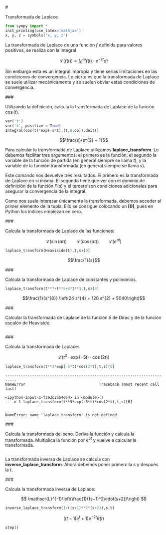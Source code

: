 #<div class="alert alert-success">Transformada de Laplace</div>


```python
from sympy import *
init_printing(use_latex='mathjax')
x, y, z = symbols('x, y, z')
```

La transformada de Laplace de una función $f$ definida para valores positivos, se realiza con la integral

$$
\mathscr{L}(f(t))=\int_0^\infty f(t)\cdot e^{-st} dt 
$$

Sin embargo esta es un integral impropia y tiene serias limitaciones en las condiciones de convergencia. Lo cierto es que la transformada de Laplace se suele utilizar mecánicamente y se suelen obviar estas condiciones de convergencia. 

###<div class="alert alert-warning">Utilizando la definición, calcula la transformada de Laplace de la función $\cos(t)$.</div>


```python
var('t')
var('s', positive = True)
Integral(cos(t)*exp(-s*t),(t,0,oo)).doit()
```




$$\frac{s}{s^{2} + 1}$$



Para calcular la transformada de Laplace utilizamos **laplace_transform**. Le debemos facilitar tres argumentos: el primero es la función, el segundo la variable de la función de partida (en general siempre se llama $t$), y la variable de la función transformada (en general siempre se llama $s$).

Este comando nos devuelve tres resultados. El primero es la transformada de Laplace en si misma. El segundo tiene que ver con el dominio de definición de la función $F(s)$ y el tercero son condiciones adicionales para asegurar la convergencia de la integral.

Como nos suele interesar únicamente la transformada, debemos acceder al primer elemento de la tupla. Ello se consigue colocando un **[0]**, pues en Python los índices empiezan en cero.

###<div class="alert alert-warning">Calcula la transformada de Laplace de las funciones:</div>

$$
\mathscr{L}(\sin(at)) \qquad  \mathscr{L}(\cos(at)) \qquad \mathscr{L}(e^{at})
$$


```python
laplace_transform(Heaviside(t),t,s)[0]
```




$$\frac{1}{s}$$



###<div class="alert alert-warning">Calcula la transformada de Laplace de constantes y polinomios.</div>


```python
laplace_transform(t**7+t**5+4*t**3,t,s)[0]
```




$$\frac{1}{s^{8}} \left(24 s^{4} + 120 s^{2} + 5040\right)$$



###<div class="alert alert-warning">Calcular la transformada de Laplace de la función $\delta$ de Dirac y de la función escalón de Heaviside.</div>


```python

```

###<div class="alert alert-warning">Calcula la transformada de Laplace:</div>

$$
\mathscr{L}\left(t^3 \cdot \exp(-5t)\cdot \cos(2t)\right)
$$


```python
laplace_transform(t**3*exp(-5*t)*cos(2*t),t,s)[0]
```


    ---------------------------------------------------------------------------
    NameError                                 Traceback (most recent call last)

    <ipython-input-1-f3e3c3ab4d64> in <module>()
    ----> 1 laplace_transform(t**3*exp(-5*t)*cos(2*t),t,s)[0]
    

    NameError: name 'laplace_transform' is not defined


###<div class="alert alert-warning">Calcula la transformada del seno. Deriva la función y calcula la transformada. Multiplica la función por $e^{5t}$ y vuelve a calcular la transformada.</div>


```python

```

La transformada inversa de Laplace se calcula con **inverse_laplace_transform**. Ahora debemos poner primero la $s$ y después la $t$.

###<div class="alert alert-warning">Calcula la transformada inversa de Laplace:</div>

$$
\mathscr{L}^{-1}\left(\frac{1}{(s+1)^2\cdot(s+2)}\right)
$$


```python
inverse_laplace_transform(1/((s+1)**2*(s+2)),s,t)
```




$$\left(\left(t - 1\right) e^{t} + 1\right) e^{- 2 t} \theta\left(t\right)$$




```python
step()
```
